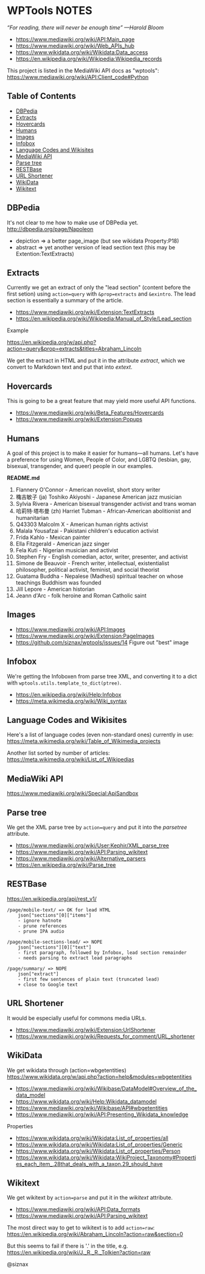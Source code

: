 WPTools NOTES
=============

_“For reading, there will never be enough time” —Harold Bloom_

* https://www.mediawiki.org/wiki/API:Main_page
* https://www.mediawiki.org/wiki/Web_APIs_hub
* https://www.wikidata.org/wiki/Wikidata:Data_access
* https://en.wikipedia.org/wiki/Wikipedia:Wikipedia_records

This project is listed in the MediaWiki API docs as "wptools":  
https://www.mediawiki.org/wiki/API:Client_code#Python


Table of Contents
-----------------

* [DBPedia](#dbpedia)
* [Extracts](#extracts)
* [Hovercards](#hovercards)
* [Humans](#humans)
* [Images](#images)
* [Infobox](#infobox)
* [Language Codes and Wikisites](#language-codes-and-wikisites)
* [MediaWiki API](#mediawiki-api)
* [Parse tree](#parse-tree)
* [RESTBase](#restbase)
* [URL Shortener](#url-shortener)
* [WikiData](#wikidata)
* [Wikitext](#wikitext)


DBPedia
-------

It's not clear to me how to make use of DBPedia yet.
http://dbpedia.org/page/Napoleon

* depiction => a better page_image (but see wikidata Property:P18)
* abstract => yet another version of lead section text (this may be
  Extention:TextExtracts)


Extracts
--------

Currently we get an extract of only the "lead section" (content before
the first setion) using ``action=query`` with ``&prop=extracts`` and
``&exintro``. The lead section is essentially a summary of the article.

* https://www.mediawiki.org/wiki/Extension:TextExtracts
* https://en.wikipedia.org/wiki/Wikipedia:Manual_of_Style/Lead_section

Example

https://en.wikipedia.org/w/api.php?action=query&prop=extracts&titles=Abraham_Lincoln

We get the extract in HTML and put it in the attribute _extract_, which
we convert to Markdown text and put that into _extext_.


Hovercards
----------

This is going to be a great feature that may yield more useful API
functions.

* https://www.mediawiki.org/wiki/Beta_Features/Hovercards
* https://www.mediawiki.org/wiki/Extension:Popups


Humans
------

A goal of this project is to make it easier for humans—all humans.
Let's have a preference for using Women, People of Color, and LGBTQ
(lesbian, gay, bisexual, transgender, and queer) people in our
examples.

**README.md**

1. Flannery O'Connor - American novelist, short story writer
2. 穐吉敏子 (ja) Toshiko Akiyoshi - Japanese American jazz musician
3. Sylvia Rivera - American bisexual transgender activist and trans woman
4. 哈莉特·塔布曼 (zh) Harriet Tubman - African-American abolitionist and humanitarian
5. Q43303 Malcolm X - American human rights activist
6. Malala Yousafzai - Pakistani children's education activist
7. Frida Kahlo - Mexican painter
8. Ella Fitzgerald - American jazz singer
9. Fela Kuti - Nigerian musician and activist
10. Stephen Fry - English comedian, actor, writer, presenter, and activist
11. Simone de Beauvoir - French writer, intellectual, existentialist philosopher, political activist, feminist, and social theorist
12. Guatama Buddha - Nepalese (Madhesi) spiritual teacher on whose teachings Buddhism was founded
13. Jill Lepore - American historian
14. Jeann d'Arc - folk heroine and Roman Catholic saint


Images
------

* https://www.mediawiki.org/wiki/API:Images
* https://www.mediawiki.org/wiki/Extension:PageImages
* https://github.com/siznax/wptools/issues/14 Figure out "best" image


Infobox
-------

We're getting the Infoboxen from parse tree XML, and converting it to
a dict with ``wptools.utils.template_to_dict(ptree)``.

* https://en.wikipedia.org/wiki/Help:Infobox
* https://meta.wikimedia.org/wiki/Wiki_syntax


Language Codes and Wikisites
----------------------------

Here's a list of language codes (even non-standard ones) currently in use:  
https://meta.wikimedia.org/wiki/Table_of_Wikimedia_projects

Another list sorted by number of articles:  
https://meta.wikimedia.org/wiki/List_of_Wikipedias


MediaWiki API
-------------

https://www.mediawiki.org/wiki/Special:ApiSandbox


Parse tree
----------

We get the XML parse tree by ``action=query`` and put it into the
_parsetree_ attribute.

* https://www.mediawiki.org/wiki/User:Kephir/XML_parse_tree
* https://www.mediawiki.org/wiki/API:Parsing_wikitext
* https://www.mediawiki.org/wiki/Alternative_parsers
* https://en.wikipedia.org/wiki/Parse_tree


RESTBase
--------

https://en.wikipedia.org/api/rest_v1/

    /page/mobile-text/ => OK for lead HTML
        json["sections"[0]["items"]
        - ignore hatnote
        - prune references
        - prune IPA audio
    
    /page/mobile-sections-lead/ => NOPE
        json["sections"][0]["text"]
        - first paragraph, followed by Infobox, lead section remainder
        - needs parsing to extract lead paragraphs
    
    /page/summary/ => NOPE
        json["extract"]
        - first few sentences of plain text (truncated lead)
        + close to Google text


URL Shortener
-------------

It would be especially useful for commons media URLs.

* https://www.mediawiki.org/wiki/Extension:UrlShortener
* https://www.mediawiki.org/wiki/Requests_for_comment/URL_shortener


WikiData
--------

We get wikidata through (action=wbgetentities)  
https://www.wikidata.org/w/api.php?action=help&modules=wbgetentities

* https://www.mediawiki.org/wiki/Wikibase/DataModel#Overview_of_the_data_model
* https://www.wikidata.org/wiki/Help:Wikidata_datamodel
* https://www.mediawiki.org/wiki/Wikibase/API#wbgetentities
* https://www.mediawiki.org/wiki/API:Presenting_Wikidata_knowledge

Properties

* https://www.wikidata.org/wiki/Wikidata:List_of_properties/all
* https://www.wikidata.org/wiki/Wikidata:List_of_properties/Generic
* https://www.wikidata.org/wiki/Wikidata:List_of_properties/Person
* https://www.wikidata.org/wiki/Wikidata:WikiProject_Taxonomy#Properties_each_item_.28that_deals_with_a_taxon.29_should_have


Wikitext
--------

We get wikitext by ``action=parse`` and put it in the _wikitext_ attribute.

* https://www.mediawiki.org/wiki/API:Data_formats
* https://www.mediawiki.org/wiki/API:Parsing_wikitext

The most direct way to get to wikitext is to add ``action=raw``:  
https://en.wikipedia.org/wiki/Abraham_Lincoln?action=raw&section=0

But this seems to fail if there is '.' in the title, e.g.  
https://en.wikipedia.org/wiki/J._R._R._Tolkien?action=raw


@siznax
